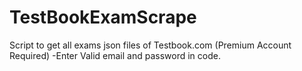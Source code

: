 # TestBookExamScrape
Script to get all exams json files of Testbook.com (Premium Account Required)
-Enter Valid email and password in code.
